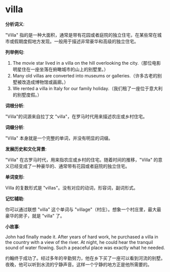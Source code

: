# villa

**分析词义**:

  

"Villa" 指的是一种大面积，通常是带有花园或者庭院的独立住宅，在某些常在城市或假期度假地方发现。一般用于描述非常豪华和高级的独立住宅。

  

**列举例句**:

  

1.  The movie star lived in a villa on the hill overlooking the city.（那位电影明星住在一座坐落在俯瞰城市的山上的别墅里。）
2.  Many old villas are converted into museums or galleries.（许多古老的别墅被改造成博物馆或画廊。）
3.  We rented a villa in Italy for our family holiday.（我们租了一座位于意大利的别墅度假。）

  

**词根分析**:

  

"Villa"的词源来自拉丁文 "villa"，在罗马时代用来描述农庄或乡村住宅。

  

**词缀分析**:

  

"Villa" 本身就是一个完整的单词，并没有明显的词缀。

  

**发展历史和文化背景**:

  

"Villa" 在古罗马时代，用来指农庄或乡村的住宅。随着时间的推移，"Villa" 的意义已经变成了一种豪华的、通常带有花园或者庭院的独立住宅。

  

**单词变形**:

  

Villa 的复数形式是 "villas"。没有对应的动词，形容词，副词形式。

  

**记忆辅助**:

  

你可以通过联想 "villa" 这个单词与 "village"（村庄）。想象一个村庄里，最大最豪华的房子，就是 "villa" 了。

  

**小故事**:

  

John had finally made it. After years of hard work, he purchased a villa in the country with a view of the river. At night, he could hear the tranquil sound of water flowing. Such a peaceful place was exactly what he needed.

  

约翰终于成功了。经过多年的辛勤努力，他在乡下买了一座可以看到河流的别墅。夜晚，他可以听到水流的宁静声音。这样一个宁静的地方正是他所需要的。
